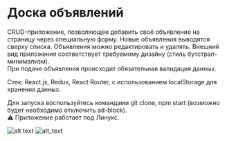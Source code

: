 # Доска объявлений

CRUD-приложение, позволяющее добавить своё объявление на страницу через специальную форму. Новые объявления выводятся сверху списка. Объявления можно редактировать и удалять. Внешний вид приложения соответствует требуемому дизайну (стиль бутстрап-минимализм).  
При подаче объявления происходит обязательная валидация данных.  

Стек: React.js, Redux, React Router, с использованием localStorage для хранения данных.  

Для запуска воспользуйтесь командами git clone, npm start (возможно будет необходимо отключить ad-block).    
:warning: Приложение работает под Линукс.  

![alt text](https://pp.userapi.com/c850120/v850120427/b7d19/F--1AkACkcU.jpg)
![alt_text](https://pp.userapi.com/c851536/v851536819/912bc/AFkb66EJ61s.jpg)

